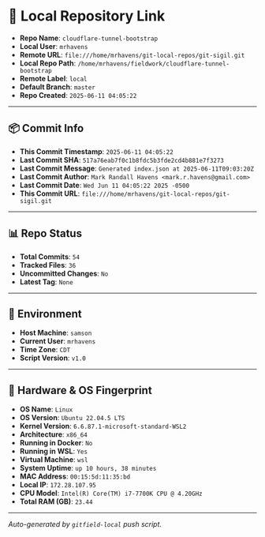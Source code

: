 # 🔗 Local Repository Link

- **Repo Name**: `cloudflare-tunnel-bootstrap`
- **Local User**: `mrhavens`
- **Remote URL**: `file:///home/mrhavens/git-local-repos/git-sigil.git`
- **Local Repo Path**: `/home/mrhavens/fieldwork/cloudflare-tunnel-bootstrap`
- **Remote Label**: `local`
- **Default Branch**: `master`
- **Repo Created**: `2025-06-11 04:05:22`

---

## 📦 Commit Info

- **This Commit Timestamp**: `2025-06-11 04:05:22`
- **Last Commit SHA**: `517a76eab7f0c1b8fdc5b3fde2cd4b881e7f3273`
- **Last Commit Message**: `Generated index.json at 2025-06-11T09:03:20Z`
- **Last Commit Author**: `Mark Randall Havens <mark.r.havens@gmail.com>`
- **Last Commit Date**: `Wed Jun 11 04:05:22 2025 -0500`
- **This Commit URL**: `file:///home/mrhavens/git-local-repos/git-sigil.git`

---

## 📊 Repo Status

- **Total Commits**: `54`
- **Tracked Files**: `36`
- **Uncommitted Changes**: `No`
- **Latest Tag**: `None`

---

## 🧭 Environment

- **Host Machine**: `samson`
- **Current User**: `mrhavens`
- **Time Zone**: `CDT`
- **Script Version**: `v1.0`

---

## 🧬 Hardware & OS Fingerprint

- **OS Name**: `Linux`
- **OS Version**: `Ubuntu 22.04.5 LTS`
- **Kernel Version**: `6.6.87.1-microsoft-standard-WSL2`
- **Architecture**: `x86_64`
- **Running in Docker**: `No`
- **Running in WSL**: `Yes`
- **Virtual Machine**: `wsl`
- **System Uptime**: `up 10 hours, 38 minutes`
- **MAC Address**: `00:15:5d:11:35:bd`
- **Local IP**: `172.28.107.95`
- **CPU Model**: `Intel(R) Core(TM) i7-7700K CPU @ 4.20GHz`
- **Total RAM (GB)**: `23.44`

---

_Auto-generated by `gitfield-local` push script._
